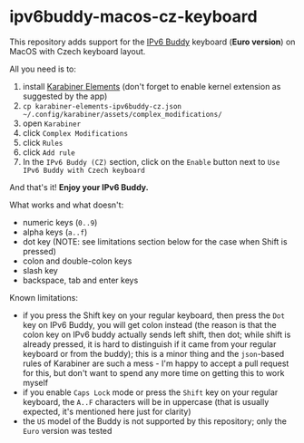 # ipv6buddy-macos-cz-keyboard
This repository adds support for the [IPv6 Buddy](https://www.ipv6buddy.com/) keyboard (**Euro version**) on MacOS with Czech keyboard layout.

All you need is to:

1. install [Karabiner Elements](https://pqrs.org/osx/karabiner/index.html) (don't forget to enable kernel extension as suggested by the app)
2. `cp karabiner-elements-ipv6buddy-cz.json ~/.config/karabiner/assets/complex_modifications/`
3. open `Karabiner`
4. click `Complex Modifications`
5. click `Rules`
6. click `Add rule`
7. In the `IPv6 Buddy (CZ)` section, click on the `Enable` button next to `Use IPv6 Buddy with Czech keyboard`

And that's it! **Enjoy your IPv6 Buddy.**

What works and what doesn't:

- numeric keys (`0..9`)
- alpha keys (`a..f`)
- dot key (NOTE: see limitations section below for the case when Shift is pressed)
- colon and double-colon keys
- slash key
- backspace, tab and enter keys

Known limitations:

- if you press the Shift key on your regular keyboard, then press the `Dot` key on IPv6 Buddy, you will get colon instead (the reason is that the colon key on IPv6 buddy actually sends left shift, then dot; while shift is already pressed, it is hard to distinguish if it came from your regular keyboard or from the buddy); this is a minor thing and the `json`-based rules of Karabiner are such a mess - I'm happy to accept a pull request for this, but don't want to spend any more time on getting this to work myself
- if you enable `Caps Lock` mode or press the `Shift` key on your regular keyboard, the `A..F` characters will be in uppercase (that is usually expected, it's mentioned here just for clarity)
- the `US` model of the Buddy is not supported by this repository; only the `Euro` version was tested